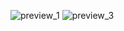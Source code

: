 ![preview_1](https://github.com/aakanshabishnoi/Feedback-UI-design/assets/82051164/56be2700-d613-4521-bb4d-e6cad2fb5c1d)
![preview_3](https://github.com/aakanshabishnoi/Feedback-UI-design/assets/82051164/2183a662-132f-40c6-8098-2c4b5d90eb1c)
